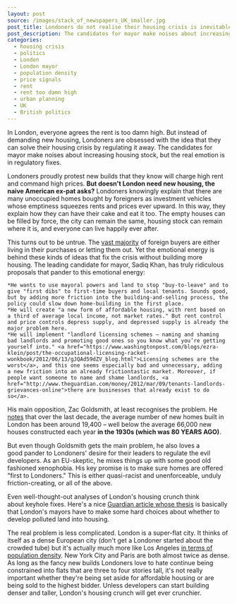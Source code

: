 ```yaml
---
layout: post
source: /images/stack_of_newspapers_UK_smaller.jpg
post_title: Londoners do not realise their housing crisis is inevitable unless they start building denser and taller
post_description: The candidates for mayor make noises about increasing housing stock, but the real emotion is in regulatory fixes.
categories:
  - housing crisis
  - politics
  - London
  - London mayor
  - population density
  - price signals
  - rent
  - rent too damn high
  - urban planning
  - UK
  - British politics
---
```


 In London, everyone agrees the rent is too damn high. But instead of demanding new housing, Londoners are obsessed with the idea that they can solve their housing crisis by regulating it away. The candidates for mayor make noises about increasing housing stock, but the real emotion is in regulatory fixes.

 Londoners proudly protest new builds that they know will charge high rent and command high prices. **But doesn't London need new housing, the naive American ex-pat asks?** Londoners knowingly explain that there are many unoccupied homes bought by foreigners as investment vehicles whose emptiness squeezes rents and prices ever upward. In this way, they explain how they can have their cake and eat it too. The empty houses can be filled by force, the city can remain the same, housing stock can remain where it is, and everyone can live happily ever after.

 This turns out to be untrue. The <a href="http://www.theguardian.com/housing-network/2013/nov/14/london-property-foreign-investors">vast majority</a> of foreign buyers are either living in their purchases or letting them out. Yet the emotional energy is behind these kinds of ideas that fix the crisis without building more housing. The leading candidate for mayor, Sadiq Khan, has truly ridiculous proposals that pander to this emotional energy:

	*He wants to use mayoral powers and land to stop "buy-to-leave" and to give "first dibs" to first-time buyers and local tenants. Sounds good, but by adding more friction into the building-and-selling process, the policy could slow down home-building in the first place.
	*He will create "a new form of affordable housing, with rent based on a third of average local income, not market rates." But rent control and price controls depress supply, and depressed supply is already the major problem here.
	*He will implement "landlord licensing schemes – naming and shaming bad landlords and promoting good ones so you know what you’re getting yourself into." <a href="https://www.washingtonpost.com/blogs/ezra-klein/post/the-occupational-licensing-racket-wonkbook/2012/06/13/gJQAd59dZV_blog.html">Licensing schemes are the worst</a>, and this one seems especially bad and unnecessary, adding a new friction into an already frictiontastic market. Moreover, if people want someone to name and shame landlords, <a href="http://www.theguardian.com/money/2012/mar/09/tenants-landlords-grievances-online">there are businesses that already exist to do so</a>.

 His main opposition, Zac Goldsmith, at least recognises the problem. He <a href="http://www.huffingtonpost.co.uk/entry/zac-goldsmith-london-sadiq-khan_uk_571ea2e6e4b0d6f7bed4c8ce">notes</a> that over the last decade, the average number of new homes built in London has been around 19,400 – well below the average 66,000 new houses constructed each year **in the 1930s (which was 80 YEARS AGO)**.

 But even though Goldsmith gets the main problem, he also loves a good pander to Londoners' desire for their leaders to regulate the evil developers. As an EU-skeptic, he mixes things up with some good old fashioned xenophobia. His key promise is to make sure homes are offered "first to Londoners." This is either quasi-racist and unenforceable, unduly friction-creating, or all of the above.

 Even well-thought-out analyses of London's housing crunch think about keyhole fixes. Here's a nice <a href="http://www.theguardian.com/uk-news/davehillblog/2016/mar/29/which-london-mayor-candidate-will-fix-the-capitals-housing-crisis">Guardian article whose thesis</a> is basically that London's mayors have to make some hard choices about whether to develop polluted land into housing.

 The real problem is less complicated. London is a super-flat city. It thinks of itself as a dense European city (don't get a Londoner started about the crowded tube) but it's actually much more like Los Angeles <a href="http://www.demographia.com/db-lonlanypar.htm">in terms of population density</a>. New York City and Paris are both almost twice as dense. As long as the fancy new builds Londoners love to hate continue being constrained into flats that are three to four stories tall, it's not really important whether they're being set aside for affordable housing or are being sold to the highest bidder. Unless developers can start building denser and taller, London's housing crunch will get ever crunchier.
